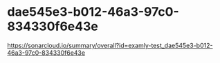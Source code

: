 # dae545e3-b012-46a3-97c0-834330f6e43e
https://sonarcloud.io/summary/overall?id=examly-test_dae545e3-b012-46a3-97c0-834330f6e43e
